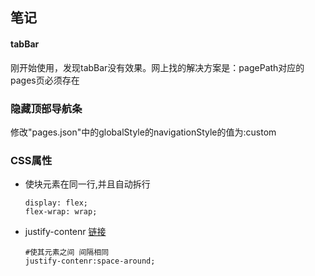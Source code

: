 ## 笔记

#### tabBar
刚开始使用，发现tabBar没有效果。网上找的解决方案是：pagePath对应的pages页必须存在

### 隐藏顶部导航条
修改"pages.json"中的globalStyle的navigationStyle的值为:custom

### CSS属性
- 使块元素在同一行,并且自动拆行
	```
	display: flex;
	flex-wrap: wrap;
	```
- justify-contenr [链接](https://blog.csdn.net/qq_44607694/article/details/89761329)
	```
	#使其元素之间 间隔相同
	justify-contenr:space-around;
	```